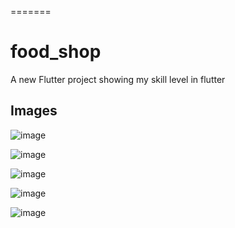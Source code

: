 

=======
# food_shop

A new Flutter project showing my skill level in flutter

## Images
![image](https://github.com/user-attachments/assets/198b7839-02d7-46c9-880c-5381d81cc6b4)

![image](https://github.com/user-attachments/assets/c88a4bab-d0a2-4156-9d9f-22fadf40c9bb)

![image](https://github.com/user-attachments/assets/331f8447-e10c-438f-9db8-f800f94becd5)

![image](https://github.com/user-attachments/assets/574c9086-5e96-4423-a576-bc760755a400)

![image](https://github.com/user-attachments/assets/0ab666cd-7e61-4604-8874-28a38a1b2b2b)



